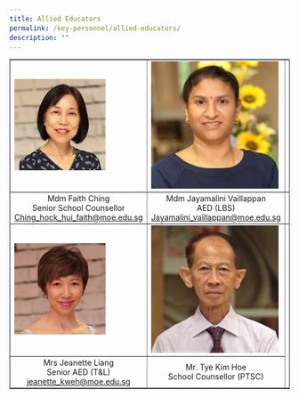 ```yaml
---
title: Allied Educators
permalink: /key-personnel/allied-educators/
description: ""
---
```

<table border="1" cellspacing="0">
<tbody>
<tr>
<td><img src="/images/Mdm%20Ching%20Hock%20Hui%20Faith.jpg" /></td>
<td><img style="width: 98%;" src="/images/Mdm%20Jayamalini%20Vailappan.jpg" /></td>
<td><img src="/images/Ms%20Agnes%20Chang%20Tze%20Hsien.jpg" /></td>
</tr>
<tr>
<td style="text-align: center;">Mdm Faith Ching<br />Senior School Counsellor<br /><a href="mailto:Ching_hock_hui_faith@moe.edu.sg" target="">Ching_hock_hui_faith@moe.edu.sg</a></td>
<td style="text-align: center;">Mdm Jayamalini Vaillappan<br />AED (LBS)<br /><a href="mailto:Jayamalini_vaillappan@moe.edu.sg" target="">Jayamalini_vaillappan@moe.edu.sg</a></td>
<td style="text-align: center;">Miss Agnes Chang Tze Hsien<br />Senior AED (LBS)<br /><a href="mailto:Chang_tze_hsien_agnes@moe.edu.sg" target="">Chang_tze_hsien_agnes@moe.edu.sg</a></td>
</tr>
<tr>
<td><img src="/images/Mrs%20Jeanette%20Liang.jpg" /></td>
<td><img style="width: 98%;" src="/images/Mr%20Tye%20Kim%20Hoe.jpg" /></td>
</tr>
<tr>
<td style="text-align: center;">Mrs Jeanette Liang<br />Senior AED (T&amp;L)<br /><a href="mailto:jeanette_kweh@moe.edu.sg" target="">jeanette_kweh@moe.edu.sg</a></td>
<td style="text-align: center;">Mr. Tye Kim Hoe<br />School Counsellor (PTSC)</td>
</tr>
</tbody>
</table>